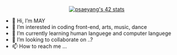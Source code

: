 <center><a href="https://github.com/oakoudad/badge42"><img src="https://badge.mediaplus.ma/darkblue/psaeyang?1337Badge=off&UM6P=off" alt="psaeyang's 42 stats" /></a></center>

- 👋 Hi, I’m MAY
- 👀 I’m interested in coding front-end, arts, music, dance
- 🌱 I’m currently learning human languege and computer languege
- 💞️ I’m looking to collaborate on ..?
- 📫 How to reach me ...


<!---
ptnmay/ptnmay is a ✨ special ✨ repository because its `README.md` (this file) appears on your GitHub profile.
You can click the Preview link to take a look at your changes.
--->
